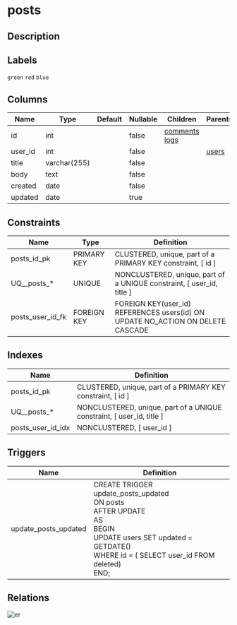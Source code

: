 # posts

## Description

## Labels

`green` `red` `blue`

## Columns

| Name | Type | Default | Nullable | Children | Parents | Comment |
| ---- | ---- | ------- | -------- | -------- | ------- | ------- |
| id | int |  | false | [comments](comments.md) [logs](logs.md) |  |  |
| user_id | int |  | false |  | [users](users.md) |  |
| title | varchar(255) |  | false |  |  |  |
| body | text |  | false |  |  | post body |
| created | date |  | false |  |  |  |
| updated | date |  | true |  |  |  |

## Constraints

| Name | Type | Definition |
| ---- | ---- | ---------- |
| posts_id_pk | PRIMARY KEY | CLUSTERED, unique, part of a PRIMARY KEY constraint, [ id ] |
| UQ__posts_* | UNIQUE | NONCLUSTERED, unique, part of a UNIQUE constraint, [ user_id, title ] |
| posts_user_id_fk | FOREIGN KEY | FOREIGN KEY(user_id) REFERENCES users(id) ON UPDATE NO_ACTION ON DELETE CASCADE |

## Indexes

| Name | Definition |
| ---- | ---------- |
| posts_id_pk | CLUSTERED, unique, part of a PRIMARY KEY constraint, [ id ] |
| UQ__posts_* | NONCLUSTERED, unique, part of a UNIQUE constraint, [ user_id, title ] |
| posts_user_id_idx | NONCLUSTERED, [ user_id ] |

## Triggers

| Name | Definition |
| ---- | ---------- |
| update_posts_updated | CREATE TRIGGER update_posts_updated<br>ON posts<br>AFTER UPDATE<br>AS<br>BEGIN<br>  UPDATE users SET updated = GETDATE()<br>  WHERE id = ( SELECT user_id FROM deleted)<br>END; |

## Relations

![er](posts.svg)
